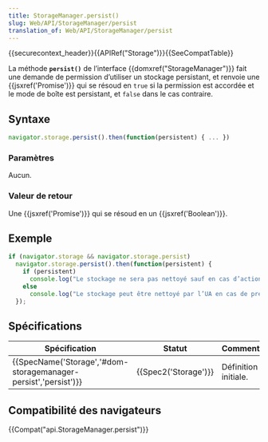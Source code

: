 ```yaml
---
title: StorageManager.persist()
slug: Web/API/StorageManager/persist
translation_of: Web/API/StorageManager/persist
---
```

{{securecontext_header}}{{APIRef("Storage")}}{{SeeCompatTable}}

La méthode **`persist()`** de l’interface {{domxref("StorageManager")}} fait une demande de permission d’utiliser un stockage persistant, et renvoie une {{jsxref('Promise')}} qui se résoud en `true` si la permission est accordée et le mode de boîte est persistant, et `false` dans le cas contraire.

## Syntaxe

```js
navigator.storage.persist().then(function(persistent) { ... })
```

### Paramètres

Aucun.

### Valeur de retour

Une {{jsxref('Promise')}} qui se résoud en un {{jsxref('Boolean')}}.

## Exemple

```js
if (navigator.storage && navigator.storage.persist)
  navigator.storage.persist().then(function(persistent) {
    if (persistent)
      console.log("Le stockage ne sera pas nettoyé sauf en cas d’action humaine explicite");
    else
      console.log("Le stockage peut être nettoyé par l’UA en cas de pression de stockage.");
  });
```

## Spécifications

| Spécification                                                                        | Statut                       | Commentaire          |
| ------------------------------------------------------------------------------------ | ---------------------------- | -------------------- |
| {{SpecName('Storage','#dom-storagemanager-persist','persist')}} | {{Spec2('Storage')}} | Définition initiale. |

## Compatibilité des navigateurs

{{Compat("api.StorageManager.persist")}}

